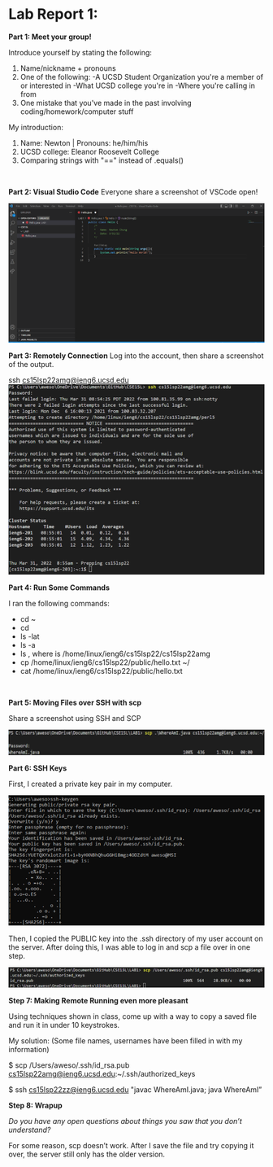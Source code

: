 # Lab Report 1:

**Part 1: Meet your group!**

Introduce yourself by stating the following:
  1. Name/nickname + pronouns
  2. One of the following:
    -A UCSD Student Organization you're a member of or interested in
    -What UCSD college you're in
    -Where you're calling in from
  3. One mistake that you've made in the past involving coding/homework/computer stuff

My introduction:
1. Name: Newton  |  Pronouns: he/him/his
2. UCSD college: Eleanor Roosevelt College
3. Comparing strings with "==" instead of .equals()
<br />

**Part 2: Visual Studio Code**
Everyone share a screenshot of VSCode open!

![Image](VSCode.png "VSCode Screenshot")
<br />

**Part 3: Remotely Connection**
Log into the account, then share a screenshot of the output.

ssh cs15lsp22amg@ieng6.ucsd.edu
![Image](LogIn.png "LogIn Screenshot")
<br />

**Part 4: Run Some Commands**

I ran the following commands:

* cd ~
* cd 
* ls -lat
* ls -a
* ls <directory>, where <directory> is /home/linux/ieng6/cs15lsp22/cs15lsp22amg
* cp /home/linux/ieng6/cs15lsp22/public/hello.txt ~/
* cat /home/linux/ieng6/cs15lsp22/public/hello.txt
<br />

**Part 5: Moving Files over SSH with scp**
  
Share a screenshot using SSH and SCP

![Image](SSHSCP.png "ssh scp Screenshot")
<br />
  
**Part 6: SSH Keys**

First, I created a private key pair in my computer.
  
![Image](PrivateKeyPair.png "Private Key Pair")

Then, I copied the PUBLIC key into the .ssh directory of my user account on the server.
After doing this, I was able to log in and scp a file over in one step.
  
![Image](SCP+SSH.png "SCP + SSH")
<br />

**Step 7: Making Remote Running even more pleasant**

Using techniques shown in class, come up with a way to copy a saved file and run it in under 10 keystrokes.

My solution: (Some file names, usernames have been filled in with my information)
  
$ scp /Users/aweso/.ssh/id_rsa.pub cs15lsp22amg@ieng6.ucsd.edu:~/.ssh/authorized_keys
  
$ ssh cs15lsp22zz@ieng6.ucsd.edu "javac WhereAmI.java; java WhereAmI”
  
**Step 8: Wrapup**

*Do you have any open questions about things you saw that you don’t understand?*
  
For some reason, scp doesn’t work. After I save the file and try copying it over, the server still only has the older version.


